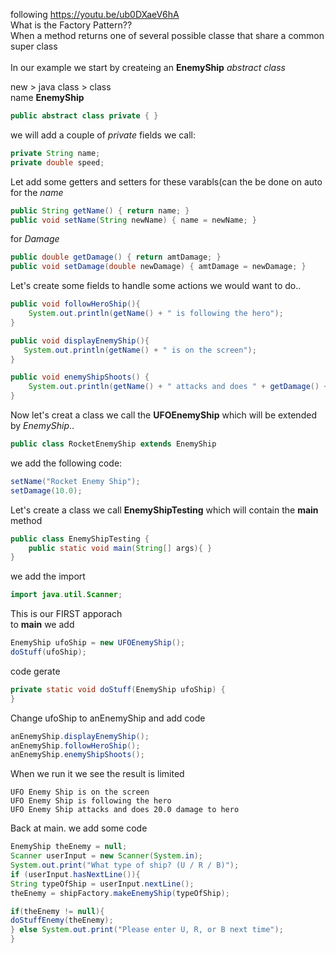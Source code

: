 following https://youtu.be/ub0DXaeV6hA<br/>
What is the Factory Pattern??<br/>
When a method returns one of several possible classe that share a common super class<br/>
<br/>
In our example we start by createing an **EnemyShip** *abstract class*<br/>

new > java class > class<br/>
name **EnemyShip**
```java
public abstract class private { }
```
we will add a couple of *private* fields we call:<br/>
```java
private String name;
private double speed;
```

Let add some getters and setters for these varabls(can the be done on auto<br/> 
for the *name* <br/>
```java
public String getName() { return name; }
public void setName(String newName) { name = newName; }
```
for *Damage*<br/>

```java
public double getDamage() { return amtDamage; }
public void setDamage(double newDamage) { amtDamage = newDamage; }
```
Let's create some fields to handle some actions we would want to do..<br/>
```java
public void followHeroShip(){
    System.out.println(getName() + " is following the hero");
}

public void displayEnemyShip(){
   System.out.println(getName() + " is on the screen");
}

public void enemyShipShoots() {
    System.out.println(getName() + " attacks and does " + getDamage() + " damage to hero");
}
```
Now let's creat a class we call the **UFOEnemyShip** which will be extended by *EnemyShip*..<br/>
```java
public class RocketEnemyShip extends EnemyShip
```
we add the following code:
```java
setName("Rocket Enemy Ship");
setDamage(10.0);
```
Let's create a class we call **EnemyShipTesting** which will contain the **main** method<br/>
```java
public class EnemyShipTesting {
    public static void main(String[] args){ }
}
```
we add the import<br/>

```java
import java.util.Scanner;
```
This is our FIRST apporach<br/>
to **main** we add<br/>
```java
EnemyShip ufoShip = new UFOEnemyShip();
doStuff(ufoShip);
```
code gerate<br/>
```java
private static void doStuff(EnemyShip ufoShip) {
}
```
Change ufoShip to anEnemyShip and add code<br/>

```java
anEnemyShip.displayEnemyShip();
anEnemyShip.followHeroShip();
anEnemyShip.enemyShipShoots();
```
When we run it we see the result is limited<br/>
```run
UFO Enemy Ship is on the screen
UFO Enemy Ship is following the hero
UFO Enemy Ship attacks and does 20.0 damage to hero
```
Back at main. we add some code<br/>

```java
EnemyShip theEnemy = null;
Scanner userInput = new Scanner(System.in);
System.out.print("What type of ship? (U / R / B)");
if (userInput.hasNextLine()){
String typeOfShip = userInput.nextLine();
theEnemy = shipFactory.makeEnemyShip(typeOfShip);

if(theEnemy != null){
doStuffEnemy(theEnemy);
} else System.out.print("Please enter U, R, or B next time");
}
```










































